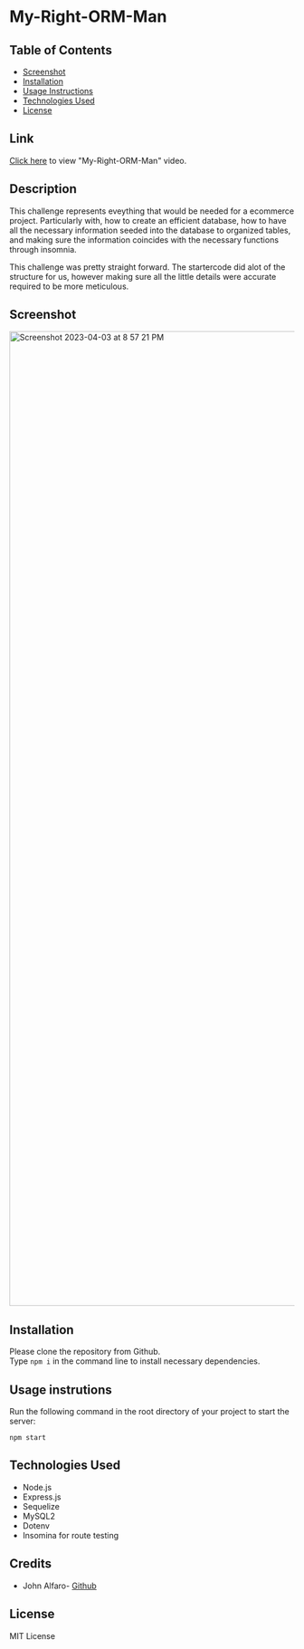 # My-Right-ORM-Man

## Table of Contents

* [Screenshot](#screenshot)
* [Installation](#installation)
* [Usage Instructions](#usage-instructions)
* [Technologies Used](#technologies-used)
* [License](#license)

## Link  

[Click here](https://drive.google.com/file/d/1FwqroNl6k0kIALQqgvT6Fs2nXxeJ-ZC4/view) to view "My-Right-ORM-Man" video.   

## Description  

This challenge represents eveything that would be needed for a ecommerce project. Particularly with, how to create an efficient database, how to have all the necessary information seeded into the database to organized tables, and making sure the information coincides with the necessary functions through insomnia. 

This challenge was pretty straight forward. The startercode did alot of the structure for us, however making sure all the little details were accurate required to be more meticulous.

## Screenshot  

<img width="1722" alt="Screenshot 2023-04-03 at 8 57 21 PM" src="https://user-images.githubusercontent.com/118412985/229666754-8e229568-0118-440b-9b2c-804b8eee644c.png">


## Installation

Please clone the repository from Github.    
Type `npm i` in the command line to install necessary dependencies. 
  

## Usage instrutions

Run the following command in the root directory of your project to start the server:
  
`npm start`

## Technologies Used    

* Node.js
* Express.js
* Sequelize
* MySQL2
* Dotenv
* Insomina for route testing


## Credits

* John Alfaro- [Github](https://github.com/jdalfaro4) 

## License

MIT License